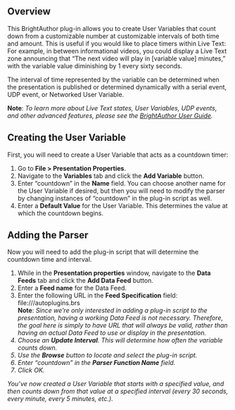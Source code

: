 Overview
--------------
<p>This BrightAuthor plug-in allows you to create User Variables that count down from a customizable number at customizable intervals of both time and amount. This is useful if you would like to place timers within Live Text: For example, in between informational videos, you could display a Live Text zone announcing that “The next video will play in [variable value] minutes,” with the variable value diminishing by 1 every sixty seconds.</p>
<p>The interval of time represented by the variable can be determined when the presentation is published or determined dynamically with a serial event, UDP event, or Networked User Variable.</p>
<strong>Note</strong>: <em>To learn more about Live Text states, User Variables, UDP events, and other advanced features, please see the <a href="http://support.brightsign.biz/entries/314526-brightsign-user-guides-troubleshooting">BrightAuthor User Guide</a>.</em>

Creating the User Variable
----------------------------------
<p>First, you will need to create a User Variable that acts as a countdown timer: </p>
<ol>
<li>Go to <strong>File > Presentation Properties</strong>.</li>
<li>Navigate to the <strong>Variables</strong> tab and click the <strong>Add Variable</strong> button.</li>
<li>Enter “countdown” in the <strong>Name</strong> field. You can choose another name for the User Variable if desired, but then you will need to modify the parser by changing instances of “countdown” in the plug-in script as well.</li>
<li>Enter a <strong>Default Value</strong> for the User Variable. This determines the value at which the countdown begins.</li>
</ol>

Adding the Parser
-----------------------
<p>Now you will need to add the plug-in script that will determine the countdown time and interval.</p>
<ol>
<li>While in the <strong>Presentation properties</strong>  window, navigate to the <strong>Data Feeds</strong> tab and click the <strong>Add Data Feed</strong> button.</li>
<li>Enter a <strong>Feed name</strong> for the Data Feed.</li>
<li>Enter the following URL in the <strong>Feed Specification</strong> field: file:///autoplugins.brs</li>
<strong>Note</strong>: <em>Since we’re only interested in adding a plug-in script to the presentation, having a working Data Feed is not necessary. Therefore, the goal here is simply to have URL that will always be valid, rather than having an actual Data Feed to use or display in the presentation.<em>
<li>Choose an <strong>Update Interval</strong>. This will determine how often the variable counts down.</li>
<li>Use the <strong>Browse</strong> button to locate and select the plug-in script.</li>
<li>Enter “countdown” in the <strong>Parser Function Name</strong> field.</li>
<li>Click OK.</li>
</ol>
<p>You’ve now created a User Variable that starts with a specified value, and then counts down from that value at a specified interval (every 30 seconds, every minute, every 5 minutes, etc.). </p>

